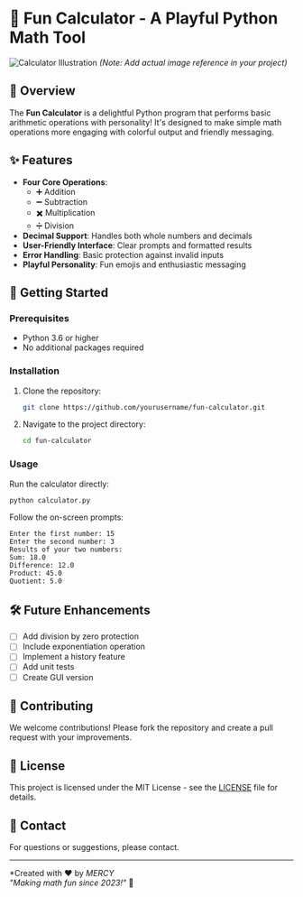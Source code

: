 # 🧮 Fun Calculator - A Playful Python Math Tool

![Calculator Illustration](https://img.icons8.com/color/96/000000/calculator.png) *(Note: Add actual image reference in your project)*

## 🌟 Overview
The **Fun Calculator** is a delightful Python program that performs basic arithmetic operations with personality! It's designed to make simple math operations more engaging with colorful output and friendly messaging.

## ✨ Features
- **Four Core Operations**:
  - ➕ Addition
  - ➖ Subtraction
  - ✖️ Multiplication
  - ➗ Division
- **Decimal Support**: Handles both whole numbers and decimals
- **User-Friendly Interface**: Clear prompts and formatted results
- **Error Handling**: Basic protection against invalid inputs
- **Playful Personality**: Fun emojis and enthusiastic messaging

## 🚀 Getting Started

### Prerequisites
- Python 3.6 or higher
- No additional packages required

### Installation
1. Clone the repository:
   ```bash
   git clone https://github.com/yourusername/fun-calculator.git
   ```
2. Navigate to the project directory:
   ```bash
   cd fun-calculator
   ```

### Usage
Run the calculator directly:
```bash
python calculator.py
```

Follow the on-screen prompts:
```
Enter the first number: 15
Enter the second number: 3
Results of your two numbers:
Sum: 18.0
Difference: 12.0
Product: 45.0
Quotient: 5.0
```

## 🛠️ Future Enhancements
- [ ] Add division by zero protection
- [ ] Include exponentiation operation
- [ ] Implement a history feature
- [ ] Add unit tests
- [ ] Create GUI version

## 🤝 Contributing
We welcome contributions! Please fork the repository and create a pull request with your improvements.

## 📜 License
This project is licensed under the MIT License - see the [LICENSE](LICENSE) file for details.

## 📧 Contact
For questions or suggestions, please contact.

---

*Created with ❤️ by *MERCY*  
*"Making math fun since 2023!"* 🎉
